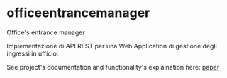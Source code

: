 # officeentrancemanager
Office's entrance manager

Implementazione di API REST per una Web Application di gestione degli ingressi in ufficio.

See project's documentation and functionality's explaination here: 
[paper](https://github.com/francescoavant/officeentrancemanager/blob/main/Relazione_progetto_SOA.pdf)

